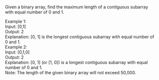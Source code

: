 Given a binary array, find the maximum length of a contiguous subarray with equal number of 0 and 1.  

Example 1:  
Input: [0,1]  
Output: 2  
Explanation: [0, 1] is the longest contiguous subarray with equal number of 0 and 1.  
Example 2:  
Input: [0,1,0]  
Output: 2  
Explanation: [0, 1] (or [1, 0]) is a longest contiguous subarray with equal number of 0 and 1.  
Note: The length of the given binary array will not exceed 50,000.
